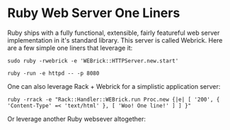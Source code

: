 # Ruby Web Server One Liners

Ruby ships with a fully functional, extensible, fairly featureful web server
implementation in it's standard library. This server is called Webrick. Here
are a few simple one liners that leverage it:

```sudo ruby -rwebrick -e 'WEBrick::HTTPServer.new.start'```

```ruby -run -e httpd -- -p 8080```

One can also leverage Rack + Webrick for a simplistic application server:

```ruby -rrack -e "Rack::Handler::WEBrick.run Proc.new {|e| [ '200', { 'Content-Type' =< 'text/html' }, [ 'Woo! One line!' ] ] }"```

Or leverage another Ruby websever altogether:

```ruby -rrack -e "include Rack; Handler::Thin.run Builder.new { run Directory.new '' }"